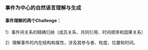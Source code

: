 ### 事件为中心的自然语言理解与生成

#### 事件理解的两个Challenge：

1）事件间关系的精确归纳（成员关系、共同引用、时间顺序和因果关系）

2）理解事件的内在结构和属性，涉及其参与者、粒度、位置和时间。